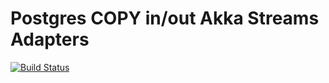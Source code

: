 Postgres COPY in/out Akka Streams Adapters
==========================================

[![Build Status](https://travis-ci.org/klpx/akka-stream-postgresql-copy.svg?branch=master)](https://travis-ci.org/klpx/akka-stream-postgresql-copy)
